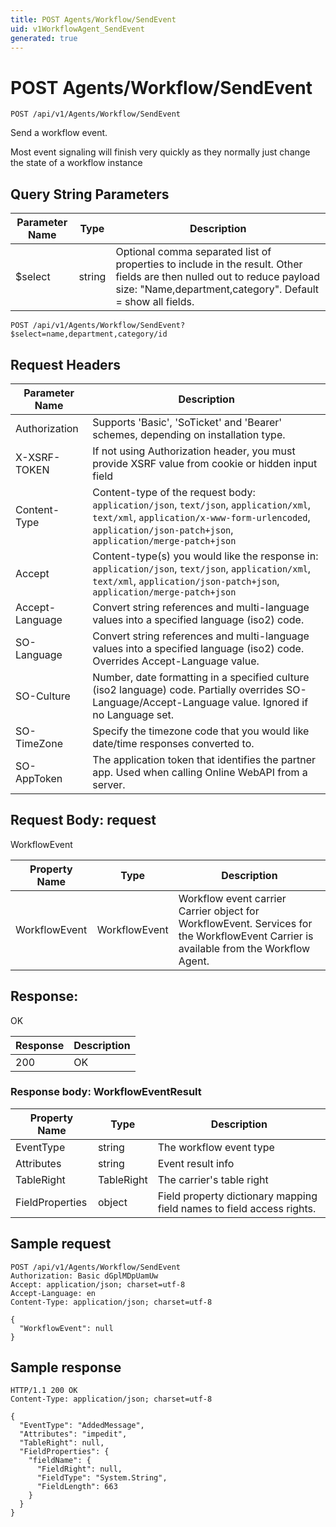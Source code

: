 ```yaml
---
title: POST Agents/Workflow/SendEvent
uid: v1WorkflowAgent_SendEvent
generated: true
---
```


# POST Agents/Workflow/SendEvent

```http
POST /api/v1/Agents/Workflow/SendEvent
```

Send a workflow event.


Most event signaling will finish very quickly as they normally just change the state of a workflow instance






## Query String Parameters

| Parameter Name | Type |  Description |
|----------------|------|--------------|
| $select | string |  Optional comma separated list of properties to include in the result. Other fields are then nulled out to reduce payload size: "Name,department,category". Default = show all fields. |

```http
POST /api/v1/Agents/Workflow/SendEvent?$select=name,department,category/id
```


## Request Headers

| Parameter Name | Description |
|----------------|-------------|
| Authorization  | Supports 'Basic', 'SoTicket' and 'Bearer' schemes, depending on installation type. |
| X-XSRF-TOKEN   | If not using Authorization header, you must provide XSRF value from cookie or hidden input field |
| Content-Type | Content-type of the request body: `application/json`, `text/json`, `application/xml`, `text/xml`, `application/x-www-form-urlencoded`, `application/json-patch+json`, `application/merge-patch+json` |
| Accept         | Content-type(s) you would like the response in: `application/json`, `text/json`, `application/xml`, `text/xml`, `application/json-patch+json`, `application/merge-patch+json` |
| Accept-Language | Convert string references and multi-language values into a specified language (iso2) code. |
| SO-Language | Convert string references and multi-language values into a specified language (iso2) code. Overrides Accept-Language value. |
| SO-Culture | Number, date formatting in a specified culture (iso2 language) code. Partially overrides SO-Language/Accept-Language value. Ignored if no Language set. |
| SO-TimeZone | Specify the timezone code that you would like date/time responses converted to. |
| SO-AppToken | The application token that identifies the partner app. Used when calling Online WebAPI from a server. |

## Request Body: request 

WorkflowEvent 

| Property Name | Type |  Description |
|----------------|------|--------------|
| WorkflowEvent | WorkflowEvent | Workflow event carrier <para /> Carrier object for WorkflowEvent. Services for the WorkflowEvent Carrier is available from the <see cref="T:SuperOffice.CRM.Services.IWorkflowAgent">Workflow Agent</see>. |

## Response:

OK

| Response | Description |
|----------------|-------------|
| 200 | OK |

### Response body: WorkflowEventResult

| Property Name | Type |  Description |
|----------------|------|--------------|
| EventType | string | The workflow event type |
| Attributes | string | Event result info |
| TableRight | TableRight | The carrier's table right |
| FieldProperties | object | Field property dictionary mapping field names to field access rights. |

## Sample request

```http!
POST /api/v1/Agents/Workflow/SendEvent
Authorization: Basic dGplMDpUamUw
Accept: application/json; charset=utf-8
Accept-Language: en
Content-Type: application/json; charset=utf-8

{
  "WorkflowEvent": null
}
```

## Sample response

```http_
HTTP/1.1 200 OK
Content-Type: application/json; charset=utf-8

{
  "EventType": "AddedMessage",
  "Attributes": "impedit",
  "TableRight": null,
  "FieldProperties": {
    "fieldName": {
      "FieldRight": null,
      "FieldType": "System.String",
      "FieldLength": 663
    }
  }
}
```